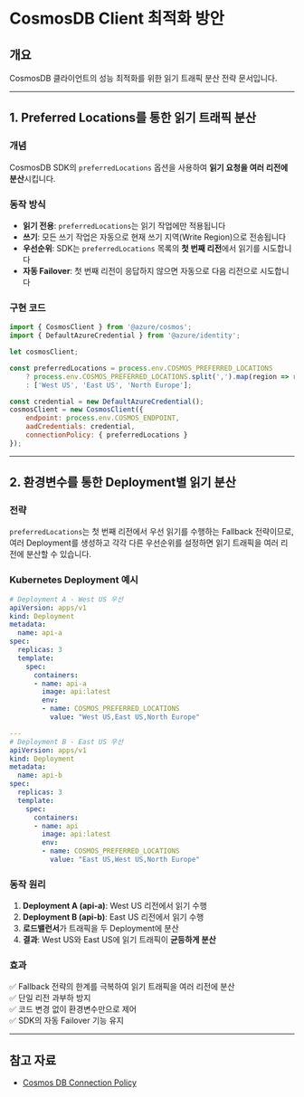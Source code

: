 # CosmosDB Client 최적화 방안

## 개요
CosmosDB 클라이언트의 성능 최적화를 위한 읽기 트래픽 분산 전략 문서입니다.

---

## 1. Preferred Locations를 통한 읽기 트래픽 분산

### 개념
CosmosDB SDK의 `preferredLocations` 옵션을 사용하여 **읽기 요청을 여러 리전에 분산**시킵니다.

### 동작 방식
- **읽기 전용**: `preferredLocations`는 읽기 작업에만 적용됩니다
- **쓰기**: 모든 쓰기 작업은 자동으로 현재 쓰기 지역(Write Region)으로 전송됩니다
- **우선순위**: SDK는 `preferredLocations` 목록의 **첫 번째 리전**에서 읽기를 시도합니다
- **자동 Failover**: 첫 번째 리전이 응답하지 않으면 자동으로 다음 리전으로 시도합니다

### 구현 코드
```javascript
import { CosmosClient } from '@azure/cosmos';
import { DefaultAzureCredential } from '@azure/identity';

let cosmosClient;

const preferredLocations = process.env.COSMOS_PREFERRED_LOCATIONS 
    ? process.env.COSMOS_PREFERRED_LOCATIONS.split(',').map(region => region.trim())
    : ['West US', 'East US', 'North Europe'];

const credential = new DefaultAzureCredential();
cosmosClient = new CosmosClient({ 
    endpoint: process.env.COSMOS_ENDPOINT, 
    aadCredentials: credential, 
    connectionPolicy: { preferredLocations }
});
```

---

## 2. 환경변수를 통한 Deployment별 읽기 분산

### 전략
`preferredLocations`는 첫 번째 리전에서 우선 읽기를 수행하는 Fallback 전략이므로, 여러 Deployment를 생성하고 각각 다른 우선순위를 설정하면 읽기 트래픽을 여러 리전에 분산할 수 있습니다.

### Kubernetes Deployment 예시
```yaml
# Deployment A - West US 우선
apiVersion: apps/v1
kind: Deployment
metadata:
  name: api-a
spec:
  replicas: 3
  template:
    spec:
      containers:
      - name: api-a
        image: api:latest
        env:
        - name: COSMOS_PREFERRED_LOCATIONS
          value: "West US,East US,North Europe"

---
# Deployment B - East US 우선
apiVersion: apps/v1
kind: Deployment
metadata:
  name: api-b
spec:
  replicas: 3
  template:
    spec:
      containers:
      - name: api
        image: api:latest
        env:
        - name: COSMOS_PREFERRED_LOCATIONS
          value: "East US,West US,North Europe"
```

### 동작 원리
1. **Deployment A (api-a)**: West US 리전에서 읽기 수행
2. **Deployment B (api-b)**: East US 리전에서 읽기 수행
3. **로드밸런서**가 트래픽을 두 Deployment에 분산
4. **결과**: West US와 East US에 읽기 트래픽이 **균등하게 분산**

### 효과
✅ Fallback 전략의 한계를 극복하여 읽기 트래픽을 여러 리전에 분산  
✅ 단일 리전 과부하 방지  
✅ 코드 변경 없이 환경변수만으로 제어  
✅ SDK의 자동 Failover 기능 유지  

---

## 참고 자료
- [Cosmos DB Connection Policy](https://learn.microsoft.com/javascript/api/@azure/cosmos/connectionpolicy)


